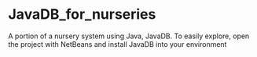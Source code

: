 # JavaDB_for_nurseries
A portion of a nursery system using Java, JavaDB.
To easily explore, open the project with NetBeans and install JavaDB into your environment
